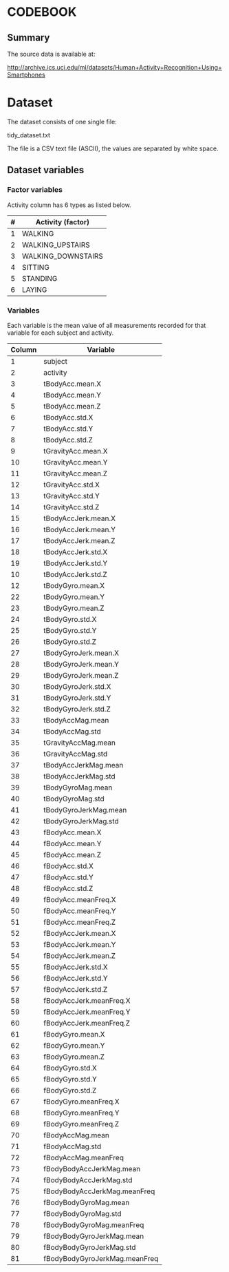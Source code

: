 # CODEBOOK

## Summary

The source data is available at:

http://archive.ics.uci.edu/ml/datasets/Human+Activity+Recognition+Using+Smartphones


# Dataset

The dataset consists of one single file:

tidy_dataset.txt

The file is a CSV text file (ASCII), the values are separated by white space.

## Dataset variables

### Factor variables

Activity column has 6 types as listed below.

| # | Activity (factor) |
|---|---|
|1|WALKING|
|2|WALKING_UPSTAIRS|
|3|WALKING_DOWNSTAIRS|
|4|SITTING| 
|5|STANDING| 
|6|LAYING|

### Variables

Each variable is the mean value of all measurements recorded for that variable for each subject and activity. 

|  Column | Variable  |
|---|---|
|1|subject|
|2|activity|
|3|tBodyAcc.mean.X|
|4|tBodyAcc.mean.Y|
|5|tBodyAcc.mean.Z|
|6|tBodyAcc.std.X|
|7|tBodyAcc.std.Y|
|8|tBodyAcc.std.Z|
|9|tGravityAcc.mean.X|
|10|tGravityAcc.mean.Y|
|11|tGravityAcc.mean.Z|
|12|tGravityAcc.std.X|
|13|tGravityAcc.std.Y|
|14|tGravityAcc.std.Z|
|15|tBodyAccJerk.mean.X|
|16|tBodyAccJerk.mean.Y|
|17|tBodyAccJerk.mean.Z|
|18|tBodyAccJerk.std.X|
|19|tBodyAccJerk.std.Y|
|10|tBodyAccJerk.std.Z|
|12|tBodyGyro.mean.X|
|22|tBodyGyro.mean.Y|
|23|tBodyGyro.mean.Z|
|24|tBodyGyro.std.X|
|25|tBodyGyro.std.Y|
|26|tBodyGyro.std.Z|
|27|tBodyGyroJerk.mean.X|
|28|tBodyGyroJerk.mean.Y|
|29|tBodyGyroJerk.mean.Z|
|30|tBodyGyroJerk.std.X|
|31|tBodyGyroJerk.std.Y|
|32|tBodyGyroJerk.std.Z|
|33|tBodyAccMag.mean|
|34|tBodyAccMag.std|
|35|tGravityAccMag.mean|
|36|tGravityAccMag.std|
|37|tBodyAccJerkMag.mean|
|38|tBodyAccJerkMag.std|
|39|tBodyGyroMag.mean|
|40|tBodyGyroMag.std|
|41|tBodyGyroJerkMag.mean|
|42|tBodyGyroJerkMag.std|
|43|fBodyAcc.mean.X|
|44|fBodyAcc.mean.Y|
|45|fBodyAcc.mean.Z|
|46|fBodyAcc.std.X|
|47|fBodyAcc.std.Y|
|48|fBodyAcc.std.Z|
|49|fBodyAcc.meanFreq.X|
|50|fBodyAcc.meanFreq.Y|
|51|fBodyAcc.meanFreq.Z|
|52|fBodyAccJerk.mean.X|
|53|fBodyAccJerk.mean.Y|
|54|fBodyAccJerk.mean.Z|
|55|fBodyAccJerk.std.X|
|56|fBodyAccJerk.std.Y|
|57|fBodyAccJerk.std.Z|
|58|fBodyAccJerk.meanFreq.X|
|59|fBodyAccJerk.meanFreq.Y|
|60|fBodyAccJerk.meanFreq.Z|
|61|fBodyGyro.mean.X|
|62|fBodyGyro.mean.Y|
|63|fBodyGyro.mean.Z|
|64|fBodyGyro.std.X|
|65|fBodyGyro.std.Y|
|66|fBodyGyro.std.Z|
|67|fBodyGyro.meanFreq.X|
|68|fBodyGyro.meanFreq.Y|
|69|fBodyGyro.meanFreq.Z|
|70|fBodyAccMag.mean|
|71|fBodyAccMag.std|
|72|fBodyAccMag.meanFreq|
|73|fBodyBodyAccJerkMag.mean|
|74|fBodyBodyAccJerkMag.std|
|75|fBodyBodyAccJerkMag.meanFreq|
|76|fBodyBodyGyroMag.mean|
|77|fBodyBodyGyroMag.std|
|78|fBodyBodyGyroMag.meanFreq|
|79|fBodyBodyGyroJerkMag.mean|
|80|fBodyBodyGyroJerkMag.std|
|81|fBodyBodyGyroJerkMag.meanFreq|